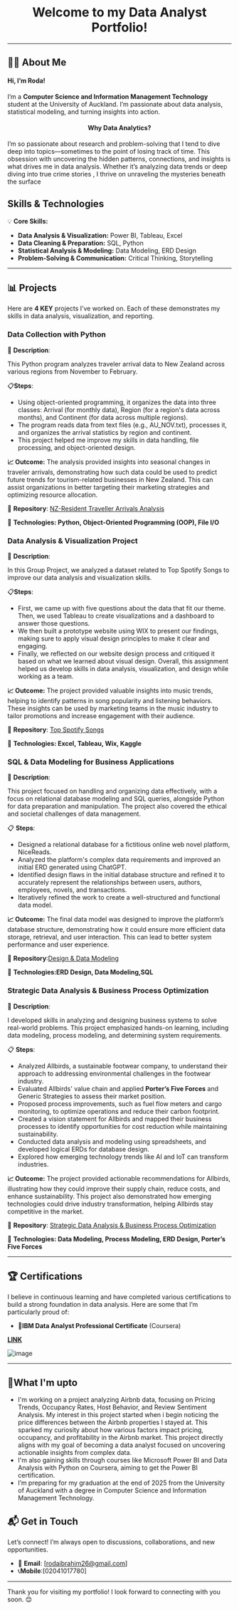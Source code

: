 <h1 align="center">Welcome to my Data Analyst Portfolio!</h1>

---
## 👩‍💻 About Me
#### Hi, I’m Roda!

I’m a **Computer Science and Information Management Technology** student at the University of Auckland. I’m passionate about data analysis, statistical modeling, and turning insights into action.
<h4 align="center">Why Data Analytics?</h4>

I’m so passionate about research and problem-solving that I tend to dive deep into topics—sometimes to the point of losing track of time. This obsession with uncovering the hidden patterns, connections, and insights is what drives me in data analysis. Whether it’s analyzing data trends or deep diving into true crime stories , I thrive on unraveling the mysteries beneath the surface

## Skills & Technologies

💡 **Core Skills:**
- **Data Analysis & Visualization:** Power BI, Tableau, Excel  
- **Data Cleaning & Preparation:** SQL, Python  
- **Statistical Analysis & Modeling:** Data Modeling, ERD Design  
- **Problem-Solving & Communication:** Critical Thinking, Storytelling  

---

## 📊 Projects
Here are **4 KEY** projects I’ve worked on. Each of these demonstrates my skills in data analysis, visualization, and reporting.


### Data Collection with Python
 
📝 **Description**: 

This Python program analyzes traveler arrival data to New Zealand across various regions from November to February.

📋**Steps**:
- Using object-oriented programming, it organizes the data into three classes: Arrival (for monthly data), Region (for a region's data across months), and Continent (for data across multiple regions).
- The program reads data from text files (e.g., AU_NOV.txt), processes it, and organizes the arrival statistics by region and continent.
- This project helped me improve my skills in data handling, file processing, and object-oriented design.

**📈 Outcome:**
The analysis provided insights into seasonal changes in traveler arrivals, demonstrating how such data could be used to predict future trends for tourism-related businesses in New Zealand. This can assist organizations in better targeting their marketing strategies and optimizing resource allocation.

📂 **Repository**: [NZ-Resident Traveller Arrivals Analysis](https://github.com/rodaibrahim/portfolio/blob/main/NZ-Resident%20Traveller%20Arrivals%20Analysis.ipynb)

🔧 **Technologies: Python, Object-Oriented Programming (OOP), File I/O**

### Data Analysis & Visualization Project 
 
 📝 **Description**:
 
In this Group Project, we analyzed a dataset related to Top Spotify Songs to improve our data analysis and visualization skills. 
 
 📋**Steps**:
- First, we came up with five questions about the data that fit our theme. Then, we used Tableau to create visualizations and a dashboard to answer those questions.
- We then built a prototype website using WIX to present our findings, making sure to apply visual design principles to make it clear and engaging.
-  Finally, we reflected on our website design process and critiqued it based on what we learned about visual design. Overall, this assignment helped us develop skills in data analysis, visualization, and design while working as a team.

**📈 Outcome:**
The project provided valuable insights into music trends, helping to identify patterns in song popularity and listening behaviors. These insights can be used by marketing teams in the music industry to tailor promotions and increase engagement with their audience.
  
📂 **Repository**: [Top Spotify Songs](https://github.com/rodaibrahim/portfolio/blob/main/Top%20Spotify%20Songs.pdf)

🔧 **Technologies: Excel, Tableau, Wix, Kaggle**

### SQL & Data Modeling for Business Applications
   
📝 **Description**:  

This project focused on handling and organizing data effectively, with a focus on relational database modeling and SQL queries, alongside Python for data preparation and manipulation. The project also covered the ethical and societal challenges of data management.

📋 **Steps**:  
- Designed a relational database for a fictitious online web novel platform, NiceReads.
- Analyzed the platform's complex data requirements and improved an initial ERD generated using ChatGPT.
- Identified design flaws in the initial database structure and refined it to accurately represent the relationships between users, authors, employees, novels, and transactions.
- Iteratively refined the work to create a well-structured and functional data model.
  
**📈 Outcome:**
The final data model was designed to improve the platform’s database structure, demonstrating how it could ensure more efficient data storage, retrieval, and user interaction. This can lead to better system performance and user experience.

📂 **Repository**:[Design & Data Modeling](https://github.com/rodaibrahim/portfolio/blob/main/Design%20%26%20Data%20Modeling.pdf)

🔧 **Technologies:ERD Design, Data Modeling,SQL**
   
### Strategic Data Analysis & Business Process Optimization

📝 **Description**:  

I developed skills in analyzing and designing business systems to solve real-world problems. This project emphasized hands-on learning, including data modeling, process modeling, and determining system requirements.

📋 **Steps**:  
- Analyzed Allbirds, a sustainable footwear company, to understand their approach to addressing environmental challenges in the footwear industry.
- Evaluated Allbirds' value chain and applied **Porter’s Five Forces** and Generic Strategies to assess their market position.
- Proposed process improvements, such as fuel flow meters and cargo monitoring, to optimize operations and reduce their carbon footprint.
- Created a vision statement for Allbirds and mapped their business processes to identify opportunities for cost reduction while maintaining sustainability.
- Conducted data analysis and modeling using spreadsheets, and developed logical ERDs for database design.
- Explored how emerging technology trends like AI and IoT can transform industries.

**📈 Outcome:**
The project provided actionable recommendations for Allbirds, illustrating how they could improve their supply chain, reduce costs, and enhance sustainability. This project also demonstrated how emerging technologies could drive industry transformation, helping Allbirds stay competitive in the market.

📂 **Repository**: [Strategic Data Analysis & Business Process Optimization](https://github.com/rodaibrahim/portfolio/blob/main/Allbirds-Sustainable-Footwear.doc)  

🔧 **Technologies: Data Modeling, Process Modeling, ERD Design, Porter’s Five Forces**

---

## 🏆 Certifications

I believe in continuous learning and have completed various certifications to build a strong foundation in data analysis. Here are some that I’m particularly proud of:

- **📜IBM Data Analyst Professional Certificate** (Coursera)          

[**LINK**](https://github.com/rodaibrahim/portfolio/blob/main/Coursera%20W3OWB0FOVYSV.pdf)

![image](https://github.com/user-attachments/assets/fc019141-80b2-4823-9b3e-70e6fdc35597)

---
## 🚀What I'm upto
- I'm working on a project analyzing Airbnb data, focusing on Pricing Trends, Occupancy Rates, Host Behavior, and Review Sentiment Analysis. My interest in this project started when i begin noticing the price differences between the Airbnb properties I stayed at. This sparked my curiosity about how various factors impact pricing, occupancy, and profitability in the Airbnb market. This project directly aligns with my goal of becoming a data analyst focused on uncovering actionable insights from complex data. 
- I'm also gaining skills through courses like Microsoft Power BI and Data Analysis with Python on Coursera, aiming to get the Power BI certification.
- I’m preparing for my graduation at the end of 2025 from the University of Auckland with a degree in Computer Science and Information Management Technology.

## 📬 Get in Touch

Let’s connect! I’m always open to discussions, collaborations, and new opportunities.

- 📧 **Email**: [rodaibrahim26@gmail.com]
- 📞**Mobile**:[02041017780]
---

Thank you for visiting my portfolio! I look forward to connecting with you soon. 😊
